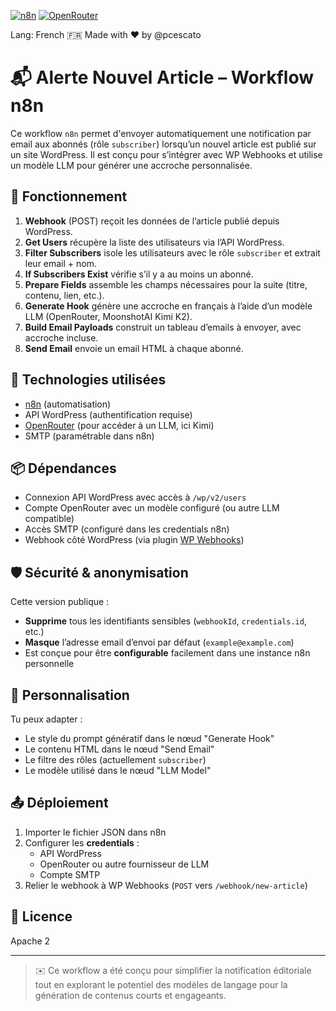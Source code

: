 [![n8n](https://img.shields.io/badge/n8n-automation-blue.svg)](https://n8n.io)
[![OpenRouter](https://img.shields.io/badge/OpenRouter-AI_API-orange)](https://openrouter.ai/)

Lang: French 🇫🇷
Made with ❤️ by @pcescato

# 📬 Alerte Nouvel Article – Workflow n8n

Ce workflow `n8n` permet d'envoyer automatiquement une notification par email aux abonnés (rôle `subscriber`) lorsqu’un nouvel article est publié sur un site WordPress. Il est conçu pour s’intégrer avec WP Webhooks et utilise un modèle LLM pour générer une accroche personnalisée.

## 🚀 Fonctionnement

1. **Webhook** (POST) reçoit les données de l’article publié depuis WordPress.
2. **Get Users** récupère la liste des utilisateurs via l’API WordPress.
3. **Filter Subscribers** isole les utilisateurs avec le rôle `subscriber` et extrait leur email + nom.
4. **If Subscribers Exist** vérifie s’il y a au moins un abonné.
5. **Prepare Fields** assemble les champs nécessaires pour la suite (titre, contenu, lien, etc.).
6. **Generate Hook** génère une accroche en français à l’aide d’un modèle LLM (OpenRouter, MoonshotAI Kimi K2).
7. **Build Email Payloads** construit un tableau d’emails à envoyer, avec accroche incluse.
8. **Send Email** envoie un email HTML à chaque abonné.

## 🧠 Technologies utilisées

- [n8n](https://n8n.io/) (automatisation)
- API WordPress (authentification requise)
- [OpenRouter](https://openrouter.ai/) (pour accéder à un LLM, ici Kimi)
- SMTP (paramétrable dans n8n)

## 📦 Dépendances

- Connexion API WordPress avec accès à `/wp/v2/users`
- Compte OpenRouter avec un modèle configuré (ou autre LLM compatible)
- Accès SMTP (configuré dans les credentials n8n)
- Webhook côté WordPress (via plugin [WP Webhooks](https://wp-webhooks.com/))

## 🛡️ Sécurité & anonymisation

Cette version publique :
- **Supprime** tous les identifiants sensibles (`webhookId`, `credentials.id`, etc.)
- **Masque** l’adresse email d’envoi par défaut (`example@example.com`)
- Est conçue pour être **configurable** facilement dans une instance n8n personnelle

## 🔧 Personnalisation

Tu peux adapter :
- Le style du prompt génératif dans le nœud "Generate Hook"
- Le contenu HTML dans le nœud "Send Email"
- Le filtre des rôles (actuellement `subscriber`)
- Le modèle utilisé dans le nœud "LLM Model"

## 📤 Déploiement

1. Importer le fichier JSON dans n8n
2. Configurer les **credentials** :
   - API WordPress
   - OpenRouter ou autre fournisseur de LLM
   - Compte SMTP
3. Relier le webhook à WP Webhooks (`POST` vers `/webhook/new-article`)

## 📄 Licence

Apache 2

---

> ✉️ Ce workflow a été conçu pour simplifier la notification éditoriale tout en explorant le potentiel des modèles de langage pour la génération de contenus courts et engageants.
